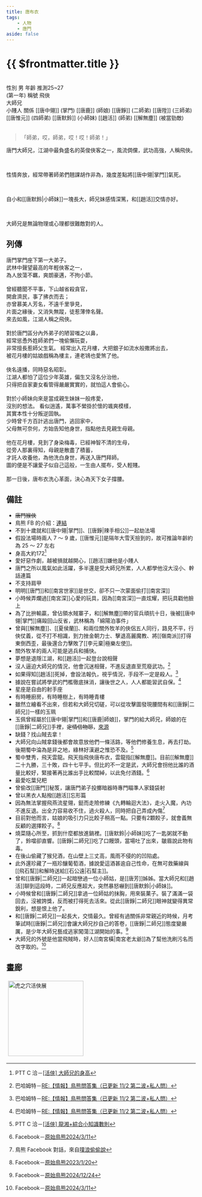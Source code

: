 ```yaml
---
title: 唐布衣
tags:
    - 人物
    - 唐門
aside: false
---
```


# {{ $frontmatter.title }}

<ChTabs position="bottom">
    <ChTab title="初識">
        <ChMeet 
			src='/images/characters/brother1/normal.webp' 
			nameTitle='飛俠'
			nameMain='唐布衣'
			desc='名喚布衣，掌門座下第一大弟子。<br>天資聰穎，爽朗不羈，江湖人稱「飛俠」，暗器、輕功造詣俱臻當世第一流境界。'
			:animation=true
		/>
    </ChTab>
</ChTabs>
<br>

<InfoList>
    <Info title='角色資料' :open=true>
        <table>
            <ChTr>
                <ChTd isTitle=true>
                    性別
                </ChTd>
                <ChTd>
                    男
                </ChTd>
            </ChTr>
            <ChTr>
                <ChTd isTitle=true>
                    年齡
                </ChTd>
                <ChTd>
                    推測25~27<br>(第一年)
                </ChTd>
            </ChTr>
            <ChTr>
                <ChTd isTitle=true>
                    稱號
                </ChTd>
                <ChTd>
                    飛俠<br>大師兄<br>小賤人
                </ChTd>
            </ChTr>
            <ChTr>
                <ChTd isTitle=true position='center'>
                    關係
                </ChTd>
            </ChTr>
            <ChTr>
                <ChTd position='center'>
                    [[唐中翎]] (掌門)
                </ChTd>
            </ChTr>
            <ChTr>
                <ChTd position='center'>
                    [[唐鹿]] (師娘)
                </ChTd>
            </ChTr>
            <ChTr>
                <ChTd position='center'>  
                    [[唐錚]] (二師弟)
                </ChTd>
            </ChTr>
            <ChTr>
                <ChTd position='center'>  
                    [[唐陞]] (三師弟)
                </ChTd>
            </ChTr>
            <ChTr>
                <ChTd position='center'>  
                    [[唐惟元]] (四師弟)
                </ChTd>
            </ChTr>
            <ChTr>
                <ChTd position='center'>
                    [[唐默鈴]] (小師妹)
                </ChTd>
            </ChTr>
            <ChTr>
                <ChTd position='center'>
                    [[趙活]] (師弟)
                </ChTd>
            </ChTr>
            <ChTr>
                <ChTd position='center'>
                    [[解無塵]] (被當勁敵)
                </ChTd>
            </ChTr>
        </table>
    </Info>
</InfoList>

> 「師弟，哎，師弟，哎！哎！師弟！」

唐門大師兄，江湖中最負盛名的英俊俠客之一，風流倜儻，武功高強，人稱飛俠。

<br>

性情奔放，經常帶著師弟們翹課胡作非為，幾度差點將[[唐中翎|掌門]]氣死。

<br>

自小和[[唐默鈴|小師妹]]一塊長大，師兄妹感情深篤，和[[趙活]]交情亦好。

<br>

大師兄是無論物理或心理都很難敵對的人。

<div style="clear:both;"></div>

## 列傳

<Tabs>
  <Tab title="列傳一">
	唐門掌門座下第一大弟子。<br>
	武林中聲望最高的年輕俠客之一，<br>
	為人放蕩不羈，爽朗豪邁，不拘小節。<br><br>
	曾經聽聞不平事，下山越省殺貪官，<br>
	開倉濟民，事了拂衣而去；<br>
	亦曾慕美人芳名，不遠千里爭見，<br>
	片面之緣後，又消失無蹤，徒惹薄倖名聲。<br>
	來去如風，江湖人稱之飛俠。<br><br>	
	對於唐門區分內外弟子的陋習嗤之以鼻，<br>
	經常慫恿外姓師弟們一塊偷懶玩耍，<br>
	非常擅長惹師父生氣。
  </Tab>
  <Tab title="列傳二">
	經常出入花月樓，大把銀子如流水般撒將出去，<br>
	被花月樓的姑娘戲稱為樓主，連老鴇也愛煞了他。<br><br>	
	俠名遠播，同時惡名昭彰。<br>
	江湖人都怕了這位少年英雄，偏生又沒名分治他，<br>
	只得把自家妻女看管得嚴嚴實實的，就怕這人會偷心。<br><br>
	對於小師妹向來是當成親生妹妹一般疼愛，<br>
	沒別的想法。
  </Tab>
  <Tab title="列傳三">
	看似逍遙，萬事不縈掛於懷的颯爽模樣，<br>
	其實本性十分叛逆固執。<br>
	少時曾千方百計逃出唐門，逃回家中，<br>
	父母無可奈何，方始告知他身世，指點他去見親生母親。<br><br>	
	他在花月樓，見到了身染梅毒，已經神智不清的生母，<br>
	從旁人那裏得知，母親是散盡了積蓄，<br>
	才託人收養他，為他洗白身世，再送入唐門拜師。<br>
	圖的便是不讓愛子似自己這般，一生由人擺布，受人輕賤。<br><br>	
	那一日後，唐布衣洗心革面，決心為天下女子撐腰。
  </Tab>
</Tabs>

## 備註

-   ~~唐門猴俠~~
-   鳥熊 FB 的介紹：[連結](https://www.facebook.com/photo/?fbid=119387863792734&set=pcb.119387933792727)
-   不到十歲就和[[唐中翎|掌門]]、[[唐錚|辣手相公]]一起劫法場
-   假設法場時兩人 7 ～ 9 歲，[[唐惟元]]是隔年大雪天撿到的，故可推論年齡約為 25 ～ 27 左右
-   身高大約172[^7]
-   愛好惡作劇，越被損就越開心，[[趙活]]嫌他是小賤人
-   唐門之所以風氣如此活躍，多半還是受大師兄所累，人人都學他沒大沒小、幹話連篇
-   不支持肩甲
-   明明[[唐門]]和[[南宮世家]]是世交，卻不只一次蒙面偷打[[南宮深]]
-   小時候弄爛過[[南宮深]]心愛的玩具，因為[[南宮深]]一直炫耀，把玩具戳他臉上
-   為了比拚輸贏，曾佔領水賊寨子，和[[解無塵]]帶的官兵頑抗十日，後被[[唐中翎|掌門]]痛毆回山反省，武林稱為「綿陽泊事件」
-   曾與[[解無塵]]、[[夏侯蘭]]、和兩位關外牧羊的俠侶五人同行，路見不平，行俠仗義，從不打不相識，到力挫金朝力士、擊退高麗魔教、將[[嶺南派]]打得東倒西歪，最後還合力擊敗了[[李元棄|極樂左使]]。
-   關外牧羊的兩人可能是逃兵和捕快。
-   夢想是退隱江湖，和[[趙活]]一起<EndIcon no="46">登台說相聲</EndIcon>
-   沒人逼迫大師兄的情況，他會沉迷相聲，不進反退直至荒廢武功。[^3]
-   如果得知[[趙活]]死掉，會設法報仇，視乎情況，手段不一定是殺人。[^3]
-   據說在嘗試將學武的門檻徹底抹消，讓後世之人，人人都能習武自保。[^3]
-   星座是自由的射手座
-   有時睡廚房，有時睡樹上，有時睡青樓
-   雖然立繪看不出來，但若和大師兄切磋，可以從攻擊圖發現腰間有和[[唐錚|二師兄]]一樣的玉珮
-   玉佩曾經屬於[[唐中翎|掌門]]和[[唐鹿|師娘]]，掌門的給大師兄，師娘的在[[唐錚|二師兄]]手裡，~~定情信物耶~~，[來源](https://www.plurk.com/p/3g9a4xb0oh)
-   缺錢？找山賊去拿！
-   大師兄向山賊拿錢後都會故意放他們一條活路，等他們修養生息，再去打劫。後期蜀中淪為是非之地，綠林好漢避之惟恐不及。[^2]
-   蜀中雙秀，飛天雲龍。飛天指飛俠唐布衣，雲龍指[[解無塵]]。目前[[解無塵]]二十九勝，三十敗，四十七平手。但比的不一定是武，大師兄會拐他比誰的酒量比較好，緊接著再比誰出手比較闊綽，以此免付酒錢。[^4]
-   最愛吃葉兒粑
-   曾偷改[[唐門]]秘笈，讓唐門弟子投擲暗器時專門瞄準人家錢袋射
-   曾以黑衣人點撥[[趙活]]忘形篇
-   因為無法掌握飛燕流星翎，鋌而走險修練《九轉輪迴大法》，走火入魔，內功不進反退。出全力容易收不住，過火殺人，同時把自己弄成內傷[^1]
-   目前對他而言，姑娘的吸引力只比餃子稍高一點。只要有2顆餃子，就會義無反顧的選擇餃子。[^6]
-   燒菜隨心所至，抓到什麼都放進鍋裡。[[唐默鈴|小師妹]]吃了一匙粥就不動了，鈴噹卻直響。[[唐錚|二師兄]]吃了口饅頭，當場吐了出來，皺眉說此物有毒。
-   在後山偷藏了猴兒酒，在山壁上三丈高，風雨不侵的的凹陷處。
-   此外還珍藏了一瓶珍釀葡萄酒，據說愛這酒甚逾自己性命，在無可救藥線與[[飛石幫]]和解時送給[[石公遠|石幫主]]。
-   曾和[[唐錚|二師兄]]一起暗戀過一位小師姑，是[[唐芳]]姊姊。當大師兄和[[趙活]]聊到這段時，二師兄反應超大，突然暴怒嚇到[[唐默鈴|小師妹]]。
-   小時候曾和[[唐錚|二師兄]]拿過一位師姑的抹胸，用來裝菓子。裝了滿滿一袋回去，沒被誇獎，反而被打得死去活來。從此[[唐錚|二師兄]]眼神就變得異常銳利，想是恨上他了。
-   和[[唐錚|二師兄]]一起長大，交情最久。曾經有過關係非常親近的時候，月考筆試時[[唐錚|二師兄]]會讓大師兄抄自己的答卷，[[唐錚|二師兄]]態度變嚴厲，是少年大師兄藝成逃家闖蕩江湖開始的事。[^5]
-   大師兄的外號是他當飛賊時，好人[[南宮橫|南宮老太爺]]為了幫他洗刷污名而改字取的。[^4]

[^1]: 鳥熊 Facebook 對話，來自[噗浪偷偷說](https://www.plurk.com/p/3gbkphmebg)
[^2]: PTT C 洽－[\[活俠\] 龍湘+綜合小知識數則](https://www.ptt.cc/bbs/C_Chat/M.1728840738.A.3D7.html)
[^3]: 巴哈姆特－[RE:【情報】鳥熊問答集（已更新 11/2 第二波+私人問）](https://forum.gamer.com.tw/Co.php?bsn=73317&sn=12184&subbsn=1&bPage=0)
[^4]: Facebook－[原始鳥熊2024/3/11](https://www.facebook.com/share/p/58kEU18EfQ6w3VJC/)
[^5]: Facebook－[原始鳥熊2024/12/24](https://www.facebook.com/share/p/XSWnPMhuCd97Wpvq/)
[^6]: Facebook－[原始鳥熊2023/1/20](https://www.facebook.com/obbstudio/posts/pfbid02cNRh5gAd6pEKZiWwywzCTEtaQkWDHVbnx4SG6tcSPJuvXVXJz3WqaAoj6XZTHJ69l)
[^7]: PTT C 洽－[\[活俠\] 大師兄的身高](https://www.ptt.cc/bbs/C_Chat/M.1726550830.A.273.html)

## 畫廊

<div style="display: flex; flex-wrap: wrap;">
    <div>
        <img src="/images/collab/20241220_toranoana/photo_08.webp" alt="虎之穴活俠展" style="width:200px; margin:5px"/>
    </div>
</div>
